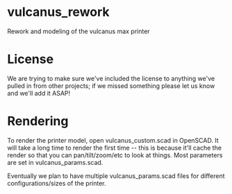 # vulcanus_rework
Rework and modeling of the vulcanus max printer

# License
We are trying to make sure we've included the license to anything we've pulled in from other projects; if we missed something please let us know and we'll add it ASAP!

# Rendering
To render the printer model, open vulcanus_custom.scad in OpenSCAD. It will take a long time to render the first time -- this is because it'll cache the render so that you can pan/tilt/zoom/etc to look at things.  Most parameters are set in vulcanus_params.scad.

Eventually we plan to have multiple vulcanus_params.scad files for different configurations/sizes of the printer.
